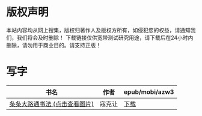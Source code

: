 # 版权声明

本站内容均从网上搜集，版权归著作人及版权方所有，如侵犯您的权益，请通知我们，我们将会及时删除！ 下载链接仅供宽带测试研究用途，请下载后在24小时内删除，请勿用于商业目的。请支持正版！

# 写字

| 书名 | 作者 | epub/mobi/azw3 |
| --- | --- | --- |
| [条条大路通书法 (点击查看图片)](https://www.dushupai.com/attachment/2024/06/09/1d77e2b56aa420ad.jpg) | 寇克让 | [下载](https://url89.ctfile.com/f/31084289-1356987247-df4df8?p=8866) |
